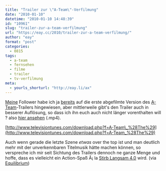 ```yaml
---
title: "Trailer zur \"A-Team\"-Verfilmung"
date: "2010-01-10"
datetime: "2010-01-10 14:48:39"
id: "10961"
slug: "trailer-zur-a-team-verfilmung"
url: "https://eay.cc/2010/trailer-zur-a-team-verfilmung/"
author: "eay"
format: "post"
categories:
  - 0815
tags:
  - a-team
  - fernsehen
  - filme
  - trailer
  - tv-verfilmung
meta:
  - yourls_shorturl: "http://eay.li/ax"
---
```


[Meine](http://twitter.com/Eay) Follower habe ich ja [bereits](http://twitter.com/Eay/status/7538705926) auf die erste abgefilmte Version des [A-Team](//eay.cc/tag/a-team/)\-Trailers hingewiesen, aber mittlerweile gibt's den Trailer auch in besserer Auflösung, so dass ich ihn euch auch nicht länger vorenthalten will ? also [hier ansehen](http://www.filmz.ru/video/a/a_team_teaser_720.mp4) (.mp4).

[http://www.televisiontunes.com/download.php?f=A-Team\_%28The%29](http://www.televisiontunes.com/download.php?f=A-Team_%28The%29)

Auch wenn gerade die letzte Szene _etwas_ over the top ist und man deutlich mehr mit der unverkennbaren Titelmusik hätte machen können, so verspreche ich mir seit Sichtung des Trailers dennoch ne ganze Menge und hoffe, dass es vielleicht ein Action-Spaß Ã¡ la [Stirb Langsam 4.0](//eay.cc/2007/geh-ins-kino-oder-stirb-langsam/) wird. (via [Equilibrium](http://www.equilibriumblog.de/wordpress/2010/01/10/fantraeume-werden-wahr-the-a-team-trailer-ist-da/))
